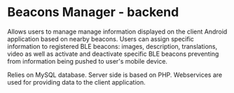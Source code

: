 # Beacons Manager - backend 
Allows users to manage manage information displayed on the client Android application based on nearby beacons. Users can assign specific information to registered BLE beacons: images, description, translations, video as well as activate and deactivate specific BLE beacons preventing from information being pushed to user's mobile device. 

Relies on MySQL database. 
Server side is based on PHP. 
Webservices are used for providing data to the client application. 
